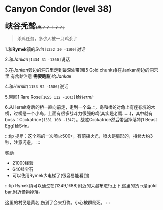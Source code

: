 # Canyon Condor (level 38)
<span style="font-size: 25px;">**峡谷秃鹫**</span>~~(鹰？？？？？)~~

>杀鸡任务，多少人被一只鸡杀了

1.和**Rymek**镇的*Svin*`[1352 30 -1300]`对话

2.和*Jankan*`[1434 31 -1360]`说话

3.在*Jankan*旁边的洞穴里走到最深处带回[5 Gold chunks](在Jankan旁边的洞穴里 有岔路注意 **需要跑酷**)给*Jankan*

4.和*Hermit*`[1153 92 -1586]`说话

5.带回1 Rare Rose`[1055 112 -1683]`给*Hermit*

6.从Hermit身后的桥一直向前走，走到一个岛上，岛和桥的对角上有座有坑的木桥，过桥是一个小岛，上面有很多战斗力很强的鸡(其实是老鹰……)，其中就有boss：Cockatrice`[1381 108 -1347]`。战胜Cockatrice然后带回掉落物[1 Beast Egg]给Svin。

:::tip
提示：这个鸡的一次喷火500+，有前摇火光，喷火是扇形的，持续大约3秒，注意闪避。
:::

奖励
+ 21000经验
+ 640绿宝石
+ 可以使用Rymek大电梯了(很容易能看到)
  
:::tip
Rymek镇可以通过在(1249,1688)附近的大瀑布进行上下,这里的货币是gold bar,附近怪物掉落。

这里的村民是黄名,伤到了会来打你。小心被群殴死。
:::
